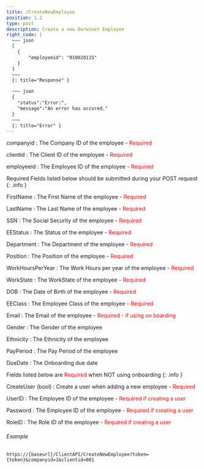 ```yaml
---
title: /CreateNewEmployee
position: 1.2
type: post
description: Create a new Darwinet Employee
right_code: |
  ~~~ json
  [
    {
        "employeeid": "010020115"
    }
  ]
  ~~~
  {: title="Response" }

  ~~~ json
  {
    "status":"Error:",
    "message":"An error has occured."
  }
  ~~~
  {: title="Error" }
---
```

companyid
: The Company ID of the employee - <span style="color: red">Required</span>

clientid
: The Client ID of the employee - <span style="color: red">Required</span>

employeeid
: The Employee ID of the employee - <span style="color: red">Required</span>

Required Fields listed below should be submitted during your POST request
{: .info }

FirstName
: The First Name of the employee - <span style="color: red">Required</span>

LastName
: The Last Name of the employee - <span style="color: red">Required</span>

SSN
: The Social Security of the employee - <span style="color: red">Required</span>

EEStatus
: The Status of the employee - <span style="color: red">Required</span>

Department
: The Department of the employee - <span style="color: red">Required</span>

Position
: The Position of the employee - <span style="color: red">Required</span>

WorkHoursPerYear
: The Work Hours per year of the employee - <span style="color: red">Required</span>

WorkState
: The WorkState of the employee - <span style="color: red">Required</span>

DOB
: The Date of Birth of the employee - <span style="color: red">Required</span>

EEClass
: The Employee Class of the employee - <span style="color: red">Required</span>

Email
: The Email of the employee - <span style="color: red">Required - if using on boarding</span>

Gender
: The Gender of the employee

Ethnicity
: The Ethnicity of the employee

PayPeriod
: The Pay Period of the employee

DueDate
: The Onboarding due date

Fields listed below are <span style="color: red">Required</span> when NOT using onboarding
{: .info }

CreateUser (bool)
: Create a user when adding a new employee - <span style="color: red">Required</span>

UserID
: The Employee ID of the employee - <span style="color: red">Required if creating a user</span>

Password
: The Employee ID of the employee - <span style="color: red">Required if creating a user</span>

RoleID
: The Role ID of the employee - <span style="color: red">Required if creating a user</span>

###### Example

```
https://{baseurl}/ClientAPI/CreateNewEmployee?token={token}&companyid=1&clientid=001
```




<!-- Lists all the photos you have access to. You can paginate by using the parameters listed above.

~~~ javascript
$.get("http://api.myapp.com/books/", { "token": "YOUR_APP_KEY"}, function(data) {
  alert(data);
});
~~~
{: title="jQuery" }

~~~ python
r = requests.get("http://api.myapp.com/books/", token="YOUR_APP_KEY")
print r.text
~~~
{: title="Python" }

~~~ javascript
var request = require("request");
request("http://api.myapp.com/books?token=YOUR_APP_KEY", function (error, response, body) {
  if (!error && response.statusCode == 200) {
    console.log(body);
  }
});
~~~
{: title="Node.js" }

~~~ bash
curl http://sampleapi.readme.com/orders?key=YOUR_APP_KEY
~~~
{: title="Curl" } -->
